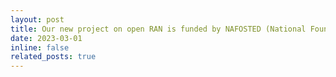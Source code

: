 ```yaml
---
layout: post
title: Our new project on open RAN is funded by NAFOSTED (National Foundation for Science and Technology Development).
date: 2023-03-01 
inline: false
related_posts: true
---
```





